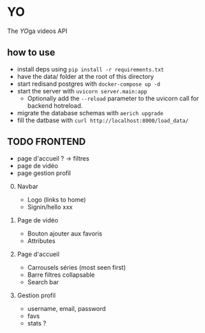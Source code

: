 # YO

The *YO*ga videos API

## how to use

- install deps using `pip install -r requirements.txt`
- have the data/ folder at the root of this directory
- start redisand postgres with `docker-compose up -d`
- start the server with `uvicorn server.main:app`
	- Optionally add the `--reload` parameter to the uvicorn call for backend hotreload.
- migrate the database schemas with `aerich upgrade`
- fill the datbase with `curl http://localhost:8000/load_data/`


## TODO FRONTEND
- page d'accueil ?
	-> filtres
- page de vidéo
- page gestion profil


0) Navbar
	- Logo (links to home)
	- Signin/hello xxx

1) Page de vidéo
	- Bouton ajouter aux favoris
	- Attributes

2) Page d'accueil
	- Carrousels séries (most seen first)
	- Barre filtres collapsable
	- Search bar

3) Gestion profil
	- username, email, password
	- favs
	- stats ?
